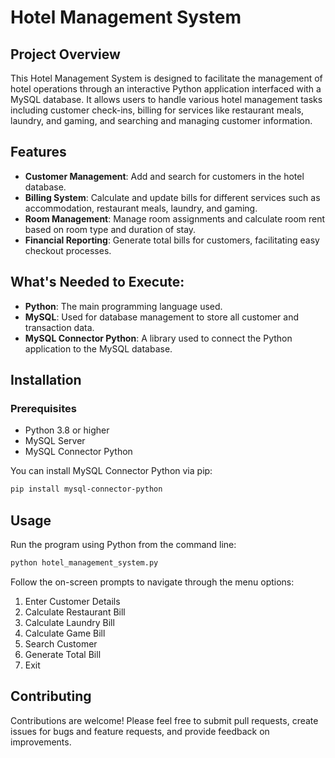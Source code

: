 # Hotel Management System

## Project Overview
This Hotel Management System is designed to facilitate the management of hotel operations through an interactive Python application interfaced with a MySQL database. It allows users to handle various hotel management tasks including customer check-ins, billing for services like restaurant meals, laundry, and gaming, and searching and managing customer information. 

## Features
- **Customer Management**: Add and search for customers in the hotel database.
- **Billing System**: Calculate and update bills for different services such as accommodation, restaurant meals, laundry, and gaming.
- **Room Management**: Manage room assignments and calculate room rent based on room type and duration of stay.
- **Financial Reporting**: Generate total bills for customers, facilitating easy checkout processes.

## What's Needed to Execute:
- **Python**: The main programming language used.
- **MySQL**: Used for database management to store all customer and transaction data.
- **MySQL Connector Python**: A library used to connect the Python application to the MySQL database.

## Installation

### Prerequisites
- Python 3.8 or higher
- MySQL Server
- MySQL Connector Python

You can install MySQL Connector Python via pip:
```bash
pip install mysql-connector-python
```
## Usage
Run the program using Python from the command line:
```bash
python hotel_management_system.py
```

Follow the on-screen prompts to navigate through the menu options:

1. Enter Customer Details
2. Calculate Restaurant Bill
3. Calculate Laundry Bill
4. Calculate Game Bill
5. Search Customer
6. Generate Total Bill
7. Exit

## Contributing
Contributions are welcome! Please feel free to submit pull requests, create issues for bugs and feature requests, and provide feedback on improvements.
